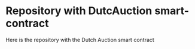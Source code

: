# Repository with DutcAuction smart-contract
Here is the repository with the Dutch Auction smart contract
